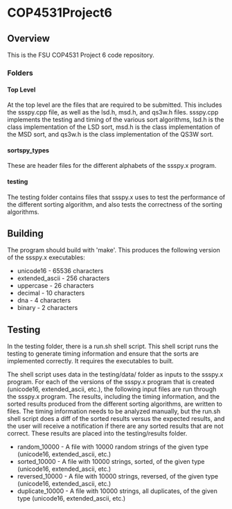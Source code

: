 # COP4531Project6

## Overview

This is the FSU COP4531 Project 6 code repository.

### Folders

#### Top Level

At the top level are the files that are required to be submitted. This includes the ssspy.cpp file, as well as the lsd.h, msd.h, and qs3w.h files. ssspy.cpp implements the testing and timing of the various sort algorithms, lsd.h is the class implementation of the LSD sort, msd.h is the class implementation of the MSD sort, and qs3w.h is the class implementation of the QS3W sort.

#### sortspy_types

These are header files for the different alphabets of the ssspy.x program.

#### testing

The testing folder contains files that ssspy.x uses to test the performance of the different sorting algorithm, and also tests the correctness of the sorting algorithms.

## Building

The program should build with 'make'. This produces the following version of the ssspy.x executables:
  * unicode16 - 65536 characters
  * extended_ascii - 256 characters
  * uppercase - 26 characters
  * decimal - 10 characters
  * dna - 4 characters
  * binary - 2 characters

## Testing

In the testing folder, there is a run.sh shell script. This shell script runs the testing to generate timing information and ensure that the sorts are implemented correctly. It requires the executables to built.

The shell script uses data in the testing/data/ folder as inputs to the ssspy.x program. For each of the versions of the ssspy.x program that is created (unicode16, extended_ascii, etc.), the following input files are run through the ssspy.x program. The results, including the timing information, and the sorted results produced from the different sorting algorithms, are written to files. The timing information needs to be analyzed manually, but the run.sh shell script does a diff of the sorted results versus the expected results, and the user will receive a notification if there are any sorted results that are not correct. These results are placed into the testing/results folder.
  * random_10000 - A file with 10000 random strings of the given type (unicode16, extended_ascii, etc.)
  * sorted_10000 - A file with 10000 strings, sorted, of the given type (unicode16, extended_ascii, etc.)
  * reversed_10000 - A file with 10000 strings, reversed, of the given type (unicode16, extended_ascii, etc.)
  * duplicate_10000 - A file with 10000 strings, all duplicates, of the given type (unicode16, extended_ascii, etc.)